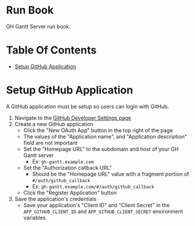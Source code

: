 # Run Book
GH Gantt Server run book.

# Table Of Contents
- [Setup GitHub Application](#setup-github-application)

# Setup GitHub Application
A GitHub application must be setup so users can login with GitHub.  

1. Navigate to the [GitHub Developer Settings page](https://github.com/settings/developers)
2. Create a new GitHub application
	- Click the "New OAuth App" button in the top right of the page
	- The values of the "Application name", and "Application description" field are not important
	- Set the "Homepage URL" to the subdomain and host of your GH Gantt server
		- Ex: `gh-gantt.example.com`
	- Set the "Authorization callback URL"
		- Should be the "Homepage URL" value with a fragment portion of `#/auth/github_callback`
		- Ex: `gh-gantt.example.com/#/auth/github_callback`
	- Click the "Register Application" button
3. Save the application's credentials
	- Save your application's "Client ID" and "Client Secret" in the `APP_GITHUB_CLIENT_ID` and
		`APP_GITHUB_CLIENT_SECRET` environment variables
